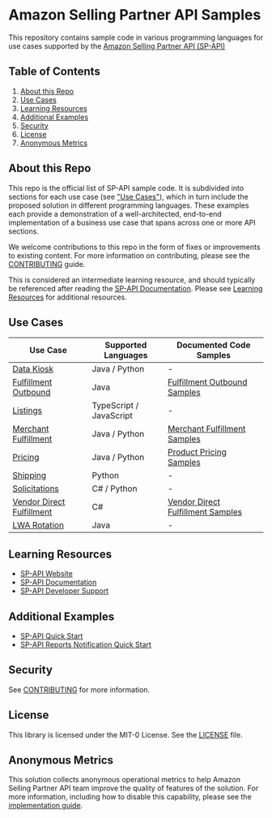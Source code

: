 # Amazon Selling Partner API Samples

This repository contains sample code in various programming languages for use cases supported by the [Amazon Selling Partner API (SP-API)](https://developer-docs.amazon.com/sp-api/)

## Table of Contents
1. [About this Repo](#about)
2. [Use Cases](#use-cases)
3. [Learning Resources](#learning)
4. [Additional Examples](#additional-examples)
5. [Security](#security)
6. [License](#license)
7. [Anonymous Metrics](#anonymous-metrics)

## About this Repo <a name="about"></a>
This repo is the official list of SP-API sample code. It is subdivided into sections for each use case (see ["Use Cases"](#use-cases)), which in turn include the proposed solution in different programming languages.
These examples each provide a demonstration of a well-architected, end-to-end implementation of a business use case that spans across one or more API sections. 

We welcome contributions to this repo in the form of fixes or improvements to existing content. For more information on contributing, please see the [CONTRIBUTING](CONTRIBUTING.md) guide.

This is considered an intermediate learning resource, and should typically be referenced after reading the [SP-API Documentation](https://developer-docs.amazon.com/sp-api). Please see [Learning Resources](#learning) for additional resources.

## Use Cases <a name="use-cases"></a>
| Use Case                                                         | Supported Languages      | Documented Code Samples                                                                                                   |
|------------------------------------------------------------------|--------------------------|---------------------------------------------------------------------------------------------------------------------------|
| [Data Kiosk](use-cases/data-kiosk)                               | Java / Python            | -                                                                                                                         |
| [Fulfillment Outbound](use-cases/fulfillment-outbound)           | Java                     | [Fulfillment Outbound Samples](https://developer-docs.amazon.com/sp-api/docs/code-samples#fulfillment-outbound)           |
| [Listings](use-cases/listings)                                   | TypeScript / JavaScript  | -                                                                                                                         |
| [Merchant Fulfillment](use-cases/merchant-fulfillment)           | Java / Python            | [Merchant Fulfillment Samples](https://developer-docs.amazon.com/sp-api/docs/code-samples#merchant-fulfillment-network)   |
| [Pricing](use-cases/pricing)                                     | Java / Python            | [Product Pricing Samples](https://developer-docs.amazon.com/sp-api/docs/code-samples#product-pricing-api-v0)              |
| [Shipping](use-cases/shipping-v2)                                | Python                   | -                                                                                                                         |
| [Solicitations](use-cases/solicitations)                         | C# / Python              | -                                                                                                                         |
| [Vendor Direct Fulfillment](use-cases/vendor-direct-fulfillment) | C#                       | [Vendor Direct Fulfillment Samples](https://developer-docs.amazon.com/sp-api/docs/code-samples#vendor-direct-fulfillment) |
| [LWA Rotation](use-cases/lwa-rotation)                           | Java                     | -                                                                                                                         |

## Learning Resources <a name="learning"></a>
* [SP-API Website](https://developer.amazonservices.com)
* [SP-API Documentation](https://developer-docs.amazon.com/sp-api)
* [SP-API Developer Support](https://developer.amazonservices.com/support)

## Additional Examples <a name="additional-examples"></a>
* [SP-API Quick Start](https://aws.amazon.com/solutions/implementations/selling-partner-api/)
* [SP-API Reports Notification Quick Start](https://aws.amazon.com/quickstart/architecture/amazon-selling-partner-api-reports-notifications/)

## Security <a name="security"></a>

See [CONTRIBUTING](CONTRIBUTING.md) for more information.

## License <a name="license"></a>

This library is licensed under the MIT-0 License. See the [LICENSE](LICENSE) file.

## Anonymous Metrics <a name="anonymous-metrics"></a>

This solution collects anonymous operational metrics to help Amazon Selling Partner API team improve the quality of features of the solution. For more information, including how to disable this capability, please see the [implementation guide](METRICS_GUIDE.md).

